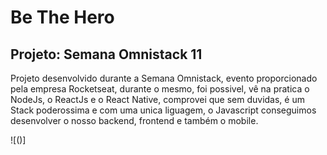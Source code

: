 # Be The Hero 
## Projeto: Semana Omnistack 11

Projeto desenvolvido durante a Semana Omnistack, evento proporcionado pela empresa Rocketseat, durante o mesmo, foi possivel, vê na pratica o NodeJs, o ReactJs e o React Native, comprovei que sem duvidas, é um Stack poderossima e com uma unica liguagem, o Javascript conseguimos desenvolver o nosso backend, frontend e também o mobile.   

![()]
